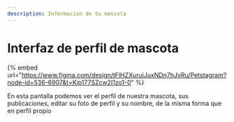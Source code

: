 ```yaml
---
description: Informacion de tu mascota
---
```


# Interfaz de perfil de mascota

{% embed url="https://www.figma.com/design/tFlHZXuruiJuxNDn7hJvRu/Petstagram?node-id=536-6907&t=Kjp177SZcw2I1zo1-0" %}

En esta pantalla podemos ver el perfil de nuestra mascota, sus publicaciones, editar su foto de perfil y su nombre, de la misma forma que en perfil propio
